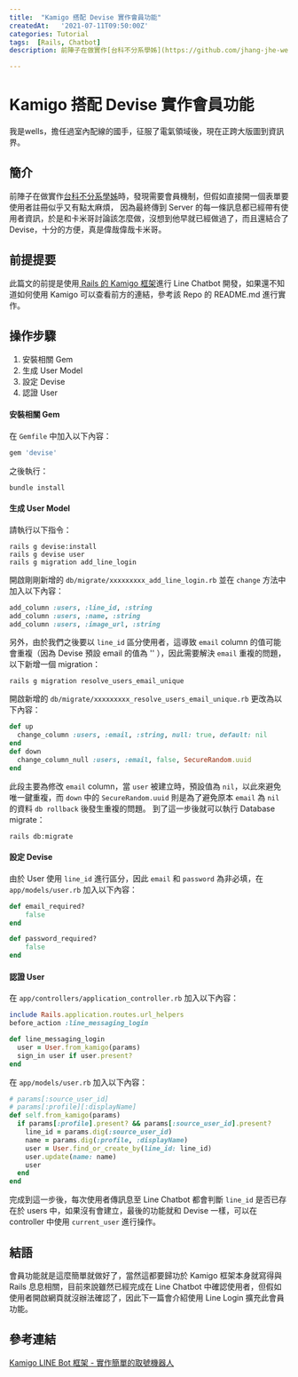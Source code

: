 ```yaml
---
title:  "Kamigo 搭配 Devise 實作會員功能"
createdAt:   '2021-07-11T09:50:00Z'
categories: Tutorial
tags:  [Rails, Chatbot]
description: 前陣子在做實作[台科不分系學姊](https://github.com/jhang-jhe-wei/NTUST-Senior)時，發現需要會員機制，但假如直接開一個表單要使用者註冊似乎又有點太麻煩， 因為最終傳到 Server 的每一條訊息都已經帶有使用者資訊，於是和卡米哥討論該怎麼做，沒想到他早就已經做過了，而且還結合了 Devise，十分的方便，真是偉哉偉哉卡米哥。

---
```

# Kamigo 搭配 Devise 實作會員功能

我是wells，擔任過室內配線的國手，征服了電氣領域後，現在正跨大版圖到資訊界。
## 簡介
前陣子在做實作[台科不分系學姊](https://github.com/jhang-jhe-wei/NTUST-Senior)時，發現需要會員機制，但假如直接開一個表單要使用者註冊似乎又有點太麻煩， 因為最終傳到 Server 的每一條訊息都已經帶有使用者資訊，於是和卡米哥討論該怎麼做，沒想到他早就已經做過了，而且還結合了 Devise，十分的方便，真是偉哉偉哉卡米哥。

## 前提提要
此篇文的前提是使用[ Rails 的 Kamigo 框架](https://github.com/etrex/kamigo)進行 Line Chatbot 開發，如果還不知道如何使用 Kamigo 可以查看前方的連結，參考該 Repo 的 README.md 進行實作。

## 操作步驟
1. 安裝相關 Gem
2. 生成 User Model
3. 設定 Devise
4. 認證 User

#### 安裝相關 Gem
在 `Gemfile` 中加入以下內容：
```ruby
gem 'devise'
```
之後執行：
```shell
bundle install
```

#### 生成 User Model
請執行以下指令：
```shell
rails g devise:install
rails g devise user
rails g migration add_line_login
```
開啟剛剛新增的 `db/migrate/xxxxxxxxx_add_line_login.rb` 並在 `change` 方法中加入以下內容：
```ruby
add_column :users, :line_id, :string
add_column :users, :name, :string
add_column :users, :image_url, :string
```
另外，由於我們之後要以 `line_id` 區分使用者，這導致 `email` column 的值可能會重複（因為 Devise 預設 email 的值為 '' ），因此需要解決 `email` 重複的問題，以下新增一個 migration：
```shell
rails g migration resolve_users_email_unique
```
開啟新增的 `db/migrate/xxxxxxxxx_resolve_users_email_unique.rb` 更改為以下內容：
```ruby
def up
  change_column :users, :email, :string, null: true, default: nil
end
def down
  change_column_null :users, :email, false, SecureRandom.uuid
end
```
此段主要為修改 `email` column，當 `user` 被建立時，預設值為 `nil`，以此來避免唯一鍵重複，而 `down` 中的 `SecureRandom.uuid` 則是為了避免原本 `email` 為 `nil` 的資料 `db rollback` 後發生重複的問題。
到了這一步後就可以執行 Database migrate：
```shell
rails db:migrate
```

#### 設定 Devise
由於 User 使用 `line_id` 進行區分，因此 `email` 和 `password` 為非必填，在 `app/models/user.rb` 加入以下內容：
```ruby
def email_required?
    false
end

def password_required?
    false
end
```

#### 認證 User
在 `app/controllers/application_controller.rb` 加入以下內容：
```ruby
include Rails.application.routes.url_helpers
before_action :line_messaging_login

def line_messaging_login
  user = User.from_kamigo(params)
  sign_in user if user.present?
end
```
在 `app/models/user.rb` 加入以下內容：
```ruby
# params[:source_user_id]
# params[:profile][:displayName]
def self.from_kamigo(params)
  if params[:profile].present? && params[:source_user_id].present?
    line_id = params.dig(:source_user_id)
    name = params.dig(:profile, :displayName)
    user = User.find_or_create_by(line_id: line_id)
    user.update(name: name)
    user
  end
end
```
完成到這一步後，每次使用者傳訊息至 Line Chatbot 都會判斷 `line_id` 是否已存在於 users 中，如果沒有會建立，最後的功能就和 Devise 一樣，可以在 controller 中使用 `current_user` 進行操作。

## 結語
會員功能就是這麼簡單就做好了，當然這都要歸功於 Kamigo 框架本身就寫得與 Rails 息息相關，目前來說雖然已經完成在 Line Chatbot 中確認使用者，但假如使用者開啟網頁就沒辦法確認了，因此下一篇會介紹使用 Line Login 擴充此會員功能。

## 參考連結
[Kamigo LINE Bot 框架 - 實作簡單的取號機器人](https://docs.google.com/presentation/d/1WCeoOwDzq-oeBWXeUIYUsfpBbDRSnMhBWMeqYEfQ6jU/edit?fbclid=IwAR1UMGY7GxGLWmwP03a1Uov_fGJ8Z7q_OWxn3iOcI1ZtPf2FHVT7bGY94PQ#slide=id.p)
